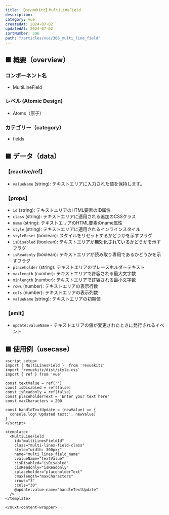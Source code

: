 ```yaml
---
title: 【revuekitz】MultiLineField
description:
category: vue
createdAt: 2024-07-02
updatedAt: 2024-07-02
sortNumber: 306
path: "/articles/vue/306_multi_line_field"
---
```


<nuxt-content-wrapper>

## ■ 概要（overview）
### コンポーネント名
- MultiLineField

### レベル (Atomic Design)
-  Atoms（原子）

### カテゴリー（category）
- fields

## ■ データ（data）

### 【reactive/ref】
- `valueName` (string): テキストエリアに入力された値を保持します。

### 【props】
- `id` (string): テキストエリアのHTML要素のID属性
- `class` (string): テキストエリアに適用される追加のCSSクラス
- `name` (string): テキストエリアのHTML要素のname属性
- `style` (string): テキストエリアに適用されるインラインスタイル
- `styleReset` (boolean): スタイルをリセットするかどうかを示すフラグ
- `isDisabled` (boolean): テキストエリアが無効化されているかどうかを示すフラグ
- `isReadonly` (boolean): テキストエリアが読み取り専用であるかどうかを示すフラグ
- `placeholder` (string): テキストエリアのプレースホルダーテキスト
- `maxlength` (number): テキストエリアで許容される最大文字数
- `minlength` (number): テキストエリアで許容される最小文字数
- `rows` (number): テキストエリアの表示行数
- `cols` (number): テキストエリアの表示列数
- `valueName` (string): テキストエリアの初期値

### 【emit】
- `update:valueName` - テキストエリアの値が変更されたときに発行されるイベント

## ■ 使用例（usecase）
```vue
<script setup>
import { MultiLinesField }  from 'revuekitz'
import 'revuekitz/dist/style.css' 
import { ref } from 'vue'

const textValue = ref('')
const isDisabled = ref(false)
const isReadonly = ref(false)
const placeholderText = 'Enter your text here'
const maxCharacters = 200

const handleTextUpdate = (newValue) => {
  console.log('Updated text:', newValue)
}
</script>

<template>
  <MultiLineField
    id="multiLinesFieldId"
    class="multi-lines-field-class"
    style="width: 300px;"
    name="multi_lines_field_name"
    :valueName="textValue"
    :isDisabled="isDisabled"
    :isReadonly="isReadonly"
    :placeholder="placeholderText"
    :maxlength="maxCharacters"
    :rows="3"
    :cols="30"
    @update:value-name="handleTextUpdate"
  />
</template>

</nuxt-content-wrapper>
```





